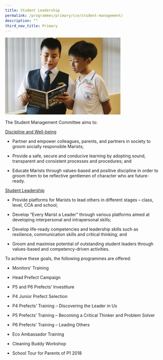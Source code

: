 ```yaml
---
title: Student Leadership
permalink: /programmes/primary/cce/student-management/
description: ""
third_nav_title: Primary
---
```



<img src="/images/CCE/Primary/Student%20management.jpg" style="width:75%">


The Student Management Committee aims to:  

<u>Discipline and Well-being</u>  

*   Partner and empower colleagues, parents, and partners in society to groom socially responsible Marists;  
    
*   Provide a safe, secure and conducive learning by adopting sound, transparent and consistent processes and procedures; and  
    
*   Educate Marists through values-based and positive discipline in order to groom them to be reflective gentlemen of character who are future-ready.

<u>Student Leadership</u>

*   Provide platforms for Marists to lead others in different stages – class, level, CCA and school;  
    
*   Develop “Every Marist a Leader” through various platforms aimed at developing interpersonal and intrapersonal skills;  
    
*   Develop life-ready competencies and leadership skills such as resilience, communication skills and critical thinking; and  
    
*   Groom and maximise potential of outstanding student leaders through values-based and competency-driven activities.  
    

  

To achieve these goals, the following programmes are offered:

*   Monitors’ Training  
    
*   Head Prefect Campaign  
    
*   P5 and P6 Prefects’ Investiture  
    
*   P4 Junior Prefect Selection  
    
*   P4 Prefects’ Training – Discovering the Leader in Us  
    
*   P5 Prefects’ Training – Becoming a Critical Thinker and Problem Solver  
    
*   P6 Prefects’ Training – Leading Others  
    
*   Eco Ambassador Training  
    
*   Cleaning Buddy Workshop  
    
*   School Tour for Parents of P1 2018
